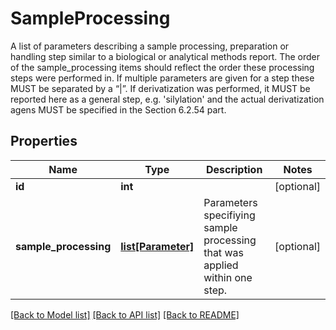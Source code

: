 # SampleProcessing

A list of parameters describing a sample processing, preparation or handling step similar to a biological or analytical methods report. The order of the sample_processing items should reflect the order these processing steps were performed in. If multiple parameters are given for a step these MUST be separated by a “|”. If derivatization was performed, it MUST be reported here as a general step, e.g. 'silylation' and the actual derivatization agens MUST be specified in the Section 6.2.54 part.       
## Properties
Name | Type | Description | Notes
------------ | ------------- | ------------- | -------------
**id** | **int** |  | [optional] 
**sample_processing** | [**list[Parameter]**](Parameter.md) | Parameters specifiying sample processing that was applied within one step. | [optional] 

[[Back to Model list]](../README.md#documentation-for-models) [[Back to API list]](../README.md#documentation-for-api-endpoints) [[Back to README]](../README.md)


